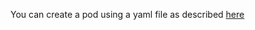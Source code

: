 You can create a pod using a yaml file as described [here](https://kubernetes.io/docs/concepts/workloads/pods/#using-pods)
